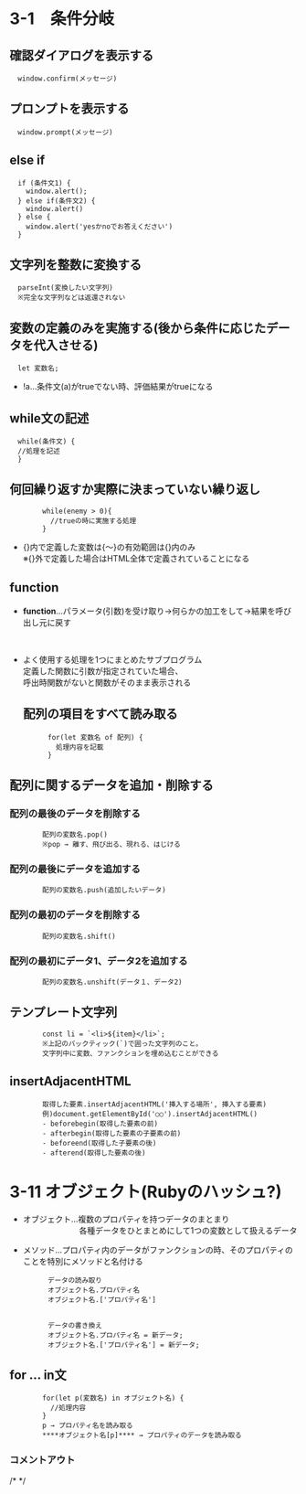 # 3-1　条件分岐

## 確認ダイアログを表示する
      window.confirm(メッセージ)

## プロンプトを表示する
      window.prompt(メッセージ)

## else if
      if (条件文1) {
        window.alert();
      } else if(条件文2) {
        window.alert()
      } else {
        window.alert('yesかnoでお答えください')
      }

## 文字列を整数に変換する
      parseInt(変換したい文字列)  
      ※完全な文字列などは返還されない

## 変数の定義のみを実施する(後から条件に応じたデータを代入させる)
      let 変数名;

- !a…条件文(a)がtrueでない時、評価結果がtrueになる

## while文の記述
      while(条件文) {  
      //処理を記述  
      }

## 何回繰り返すか実際に決まっていない繰り返し
            while(enemy > 0){
              //trueの時に実施する処理
            }

- {}内で定義した変数は{～}の有効範囲は{}内のみ  
  ※{}外で定義した場合はHTML全体で定義されていることになる

## function
- **function**…パラメータ(引数)を受け取り→何らかの加工をして→結果を呼び出し元に戻す
<br>

- よく使用する処理を1つにまとめたサブプログラム  
  定義した関数に引数が指定されていた場合、  
  呼出時関数がないと関数がそのまま表示される

  ## 配列の項目をすべて読み取る
            for(let 変数名 of 配列) {
              処理内容を記載
            }

## 配列に関するデータを追加・削除する
### 配列の最後のデータを削除する
            配列の変数名.pop()
            ※pop → 離す、飛び出る、現れる、はじける
### 配列の最後にデータを追加する
            配列の変数名.push(追加したいデータ)
### 配列の最初のデータを削除する
            配列の変数名.shift()
### 配列の最初にデータ1、データ2を追加する
            配列の変数名.unshift(データ１、データ2)

## テンプレート文字列

            const li = `<li>${item}</li>`;  
            ※上記のバックティック(`)で囲った文字列のこと。  
            文字列中に変数、ファンクションを埋め込むことができる

## insertAdjacentHTML

            取得した要素.insertAdjacentHTML('挿入する場所', 挿入する要素)
            例)document.getElementById('○○').insertAdjacentHTML()
            - beforebegin(取得した要素の前)
            - afterbegin(取得した要素の子要素の前)
            - beforeend(取得した子要素の後)
            - afterend(取得した要素の後)

# 3-11 オブジェクト(Rubyのハッシュ?)
- オブジェクト…複数のプロパティを持つデータのまとまり  
  　　　　　　　各種データをひとまとめにして1つの変数として扱えるデータ
- メソッド…プロパティ内のデータがファンクションの時、そのプロパティのことを特別にメソッドと名付ける

            データの読み取り 
            オブジェクト名.プロパティ名
            オブジェクト名.['プロパティ名']


            データの書き換え
            オブジェクト名.プロパティ名 = 新データ;
            オブジェクト名.['プロパティ名'] = 新データ;

## for ... in文
            for(let p(変数名) in オブジェクト名) {
              //処理内容
            }
            p → プロパティ名を読み取る
            ****オブジェクト名[p]**** → プロパティのデータを読み取る


### コメントアウト
/* */
